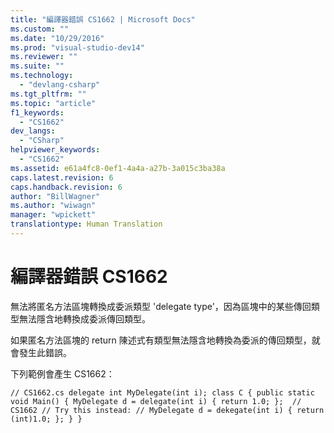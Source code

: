 ```yaml
---
title: "編譯器錯誤 CS1662 | Microsoft Docs"
ms.custom: ""
ms.date: "10/29/2016"
ms.prod: "visual-studio-dev14"
ms.reviewer: ""
ms.suite: ""
ms.technology: 
  - "devlang-csharp"
ms.tgt_pltfrm: ""
ms.topic: "article"
f1_keywords: 
  - "CS1662"
dev_langs: 
  - "CSharp"
helpviewer_keywords: 
  - "CS1662"
ms.assetid: e61a4fc8-0ef1-4a4a-a27b-3a015c3ba38a
caps.latest.revision: 6
caps.handback.revision: 6
author: "BillWagner"
ms.author: "wiwagn"
manager: "wpickett"
translationtype: Human Translation
---
```

# 編譯器錯誤 CS1662
無法將匿名方法區塊轉換成委派類型 'delegate type'，因為區塊中的某些傳回類型無法隱含地轉換成委派傳回類型。  
  
 如果匿名方法區塊的 return 陳述式有類型無法隱含地轉換為委派的傳回類型，就會發生此錯誤。  
  
 下列範例會產生 CS1662：  
  
```  
// CS1662.cs delegate int MyDelegate(int i); class C { public static void Main() { MyDelegate d = delegate(int i) { return 1.0; };  // CS1662 // Try this instead: // MyDelegate d = dekegate(int i) { return (int)1.0; }; } }  
```